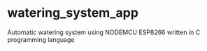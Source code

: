 # watering_system_app
Automatic watering system using NODEMCU ESP8266 written in C programming language
